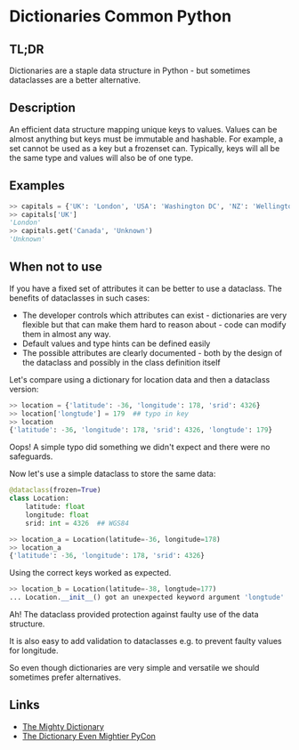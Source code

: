 Dictionaries <a class="status common">Common Python</a>
==============

TL;DR
-----

Dictionaries are a staple data structure in Python - but sometimes dataclasses are a better alternative.

Description
-----------

An efficient data structure mapping unique keys to values. Values can be almost anything but keys must be immutable and hashable. For example, a set cannot be used as a key but a frozenset can. Typically, keys will all be the same type and values will also be of one type.

Examples
--------

```python
>> capitals = {'UK': 'London', 'USA': 'Washington DC', 'NZ': 'Wellington'}
>> capitals['UK']
'London'
>> capitals.get('Canada', 'Unknown')
'Unknown'
```

When not to use
---------------

If you have a fixed set of attributes it can be better to use a dataclass. The benefits of dataclasses in such cases:

* The developer controls which attributes can exist - dictionaries are very flexible but that can make them hard to reason about - code can modify them in almost any way.
* Default values and type hints can be defined easily
* The possible attributes are clearly documented - both by the design of the dataclass and possibly in the class definition itself

Let's compare using a dictionary for location data and then a dataclass version:

```python
>> location = {'latitude': -36, 'longitude': 178, 'srid': 4326}
>> location['longtude'] = 179  ## typo in key
>> location
{'latitude': -36, 'longitude': 178, 'srid': 4326, 'longtude': 179}
```

Oops! A simple typo did something we didn't expect and there were no safeguards.

Now let's use a simple dataclass to store the same data:

```python
@dataclass(frozen=True)
class Location:
    latitude: float
    longitude: float
    srid: int = 4326  ## WGS84

>> location_a = Location(latitude=-36, longitude=178)
>> location_a
{'latitude': -36, 'longitude': 178, 'srid': 4326}
```

Using the correct keys worked as expected.

```python
>> location_b = Location(latitude=-38, longtude=177)
... Location.__init__() got an unexpected keyword argument 'longtude'
```

Ah! The dataclass provided protection against faulty use of the data structure.

It is also easy to add validation to dataclasses e.g. to prevent faulty values for longitude.

So even though dictionaries are very simple and versatile we should sometimes prefer alternatives.

Links
-----

* [The Mighty Dictionary](https://www.youtube.com/watch?v=C4Kc8xzcA68)
* [The Dictionary Even Mightier PyCon](https://www.youtube.com/watch?v=66P5FMkWoVU)